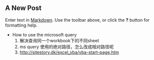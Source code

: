 ## A New Post

Enter text in [Markdown](http://daringfireball.net/projects/markdown/). Use the toolbar above, or click the **?** button for formatting help.

+ How to use the microsoft query 
 	1. 解决查询同一个workbook下的不同sheet
   2. ms query 使用的绝对路径，怎么改成相对路径呢
   3. http://sitestory.dk/excel_vba/vba-start-page.htm